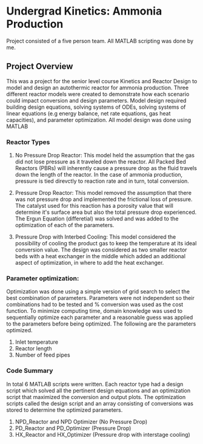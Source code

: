 # Undergrad Kinetics: Ammonia Production
Project consisted of a five person team. All MATLAB scripting was done by me.

## Project Overview
This was a project for the senior level course Kinetics and Reactor Design to model and design an autothermic reactor for ammonia production. Three different reactor models were created to demonstrate how each scenario could impact conversion and design parameters. Model design required building design equations, solving systems of ODEs, solving systems of linear equations (e.g energy balance, net rate equations, gas heat capacities), and parameter optimization. All model design was done using MATLAB

### Reactor Types
1. No Pressure Drop Reactor: This model held the assumption that the gas did not lose pressure as it traveled down the reactor. All Packed Bed Reactors (PBRs) will inherently cause a pressure drop as the fluid travels down the length of the reactor. In the case of ammonia production, pressure is tied direvctly to reaction rate and in turn, total conversion. 

2. Pressure Drop Reactor: This model removed the assumption that there was not pressure drop and implemented the frictional loss of pressure. The catalyst used for this reaction has a porosity value that will determine it's surface area but also the total pressure drop experienced. The Ergun Equation (differetial) was solved and was added to the optimization of each of the parameters. 

3. Pressure Drop with Interbed Cooling: This model considered the possibility of cooling the product gas to keep the temperature at its ideal conversion value. The design was considered as two smaller reactor beds with a heat exchanger in the middle which added an additional aspect of optimization, in where to add the heat exchanger. 

### Parameter optimization:
Optimization was done using a simple version of grid search to select the best combination of parameters. Parameters were not independent so their combinations had to be tested and % conversion was used as the cost function. To minimize computing time, domain knowledge was used to sequentially optimize each parameter and a reasonable guess was applied to the parameters before being optimized. The following are the parameters optimized.
1. Inlet temperature
2. Reactor length
3. Number of feed pipes

### Code Summary
In total 6 MATLAB scripts were written. Each reactor type had a design script which solved all the pertinent design equations and an optimization script that maximized the conversion and output plots. The optimization scripts called the design script and an array consisting of conversions was stored to determine the optimized parameters. 

1. NPD_Reactor and NPD Optimizer (No Pressure Drop)
2. PD_Reactor and PD_Optimizer (Pressure Drop)
3. HX_Reactor and HX_Optimizer (Pressure drop with interstage cooling)
